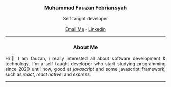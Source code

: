 <div id="top"></div>

<div>
  <h3 align="center">Muhammad Fauzan Febriansyah</h3>
  <p align="center">
    Self taught developer
    <br />
    <br />
    <a href="mailto:fauzanfebrian1725@gmail.com" sty>Email Me</a>
    ·
    <a href="https://www.linkedin.com/in/fauzan-f-523171213" sty>Linkedin</a>
  </p>
  <hr />
</div>
<h3 align="center">
  <strong>About Me</strong>
</h3>
<p align="justify">
Hi👋 I am fauzan, i really interested all about software development & technology.  I'm a self taught developer who start studying programming since 2020 until now, good at <i>javascript</i> and some javascript framework, such as <i>react</i>, <i>react native</i>, and <i>express</i>.
</p>
<hr />
